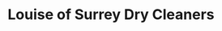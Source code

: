 ---
title: "Louise of Surrey Dry Cleaners"
url: /kenley/louise-of-surrey-dry-cleaners/
shop: laundry
---